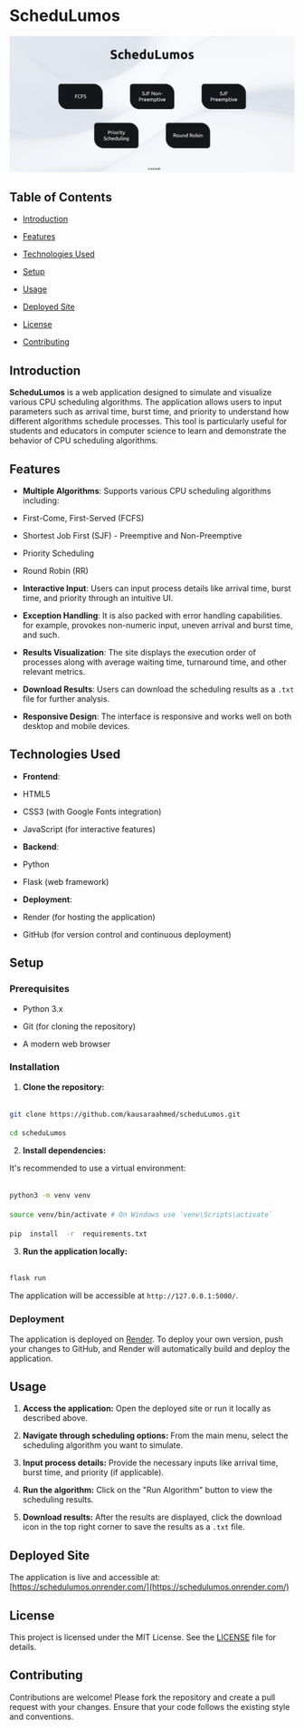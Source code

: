 # ScheduLumos

![ScheduLumos Screenshot](static/images/screenshot.png)

## Table of Contents

- [Introduction](#introduction)

- [Features](#features)

- [Technologies Used](#technologies-used)

- [Setup](#setup)

- [Usage](#usage)

- [Deployed Site](#deployed-site)

- [License](#license)

- [Contributing](#contributing)

## Introduction

**ScheduLumos** is a web application designed to simulate and visualize various CPU scheduling algorithms. The
application allows users to input parameters such as arrival time, burst time, and priority to understand how different
algorithms schedule processes. This tool is particularly useful for students and educators in computer science to learn
and demonstrate the behavior of CPU scheduling algorithms.

## Features

- **Multiple Algorithms**: Supports various CPU scheduling algorithms including:

- First-Come, First-Served (FCFS)

- Shortest Job First (SJF) - Preemptive and Non-Preemptive

- Priority Scheduling

- Round Robin (RR)

- **Interactive Input**: Users can input process details like arrival time, burst time, and priority through an
  intuitive UI.

- **Exception Handling**: It is also packed with error handling capabilities. for example, provokes non-numeric input,
  uneven arrival and burst time, and such.

- **Results Visualization**: The site displays the execution order of processes along with average waiting time,
  turnaround time, and other relevant metrics.

- **Download Results**: Users can download the scheduling results as a `.txt` file for further analysis.

- **Responsive Design**: The interface is responsive and works well on both desktop and mobile devices.

## Technologies Used

- **Frontend**:

- HTML5

- CSS3 (with Google Fonts integration)

- JavaScript (for interactive features)

- **Backend**:

- Python

- Flask (web framework)

- **Deployment**:

- Render (for hosting the application)

- GitHub (for version control and continuous deployment)

## Setup

### Prerequisites

- Python 3.x

- Git (for cloning the repository)

- A modern web browser

### Installation

1. **Clone the repository:**

```bash

git clone https://github.com/kausaraahmed/scheduLumos.git

cd scheduLumos

```

2. **Install dependencies:**

It's recommended to use a virtual environment:

```bash

python3 -m venv venv

source venv/bin/activate # On Windows use `venv\Scripts\activate`

pip  install  -r  requirements.txt

```

3. **Run the application locally:**

```bash

flask run

```

The application will be accessible at `http://127.0.0.1:5000/`.

### Deployment

The application is deployed on [Render](https://render.com/). To deploy your own version, push your changes to GitHub,
and Render will automatically build and deploy the application.

## Usage

1. **Access the application:**
   Open the deployed site or run it locally as described above.

2. **Navigate through scheduling options:**
   From the main menu, select the scheduling algorithm you want to simulate.

3. **Input process details:**
   Provide the necessary inputs like arrival time, burst time, and priority (if applicable).

4. **Run the algorithm:**
   Click on the "Run Algorithm" button to view the scheduling results.

5. **Download results:**
   After the results are displayed, click the download icon in the top right corner to save the results as a `.txt`
   file.

## Deployed Site

The application is live and accessible at: [https://schedulumos.onrender.com/](https://schedulumos.onrender.com/)

## License

This project is licensed under the MIT License. See the [LICENSE](LICENSE) file for details.

## Contributing

Contributions are welcome! Please fork the repository and create a pull request with your changes. Ensure that your code
follows the existing style and conventions.
